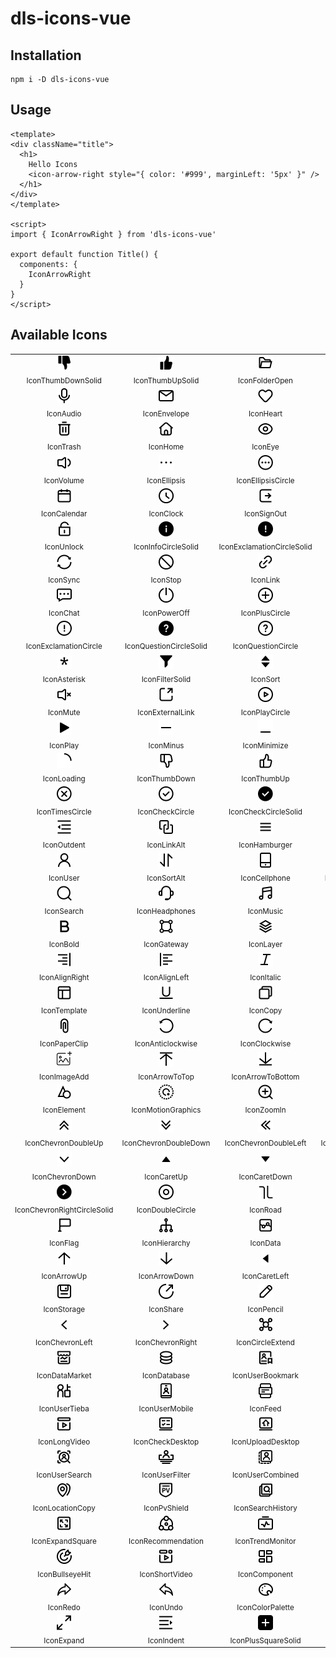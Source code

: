 # dls-icons-vue

## Installation

```shell
npm i -D dls-icons-vue
```

## Usage

```vue
<template>
<div className="title">
  <h1>
    Hello Icons
    <icon-arrow-right style="{ color: '#999', marginLeft: '5px' }" />
  </h1>
</div>
</template>

<script>
import { IconArrowRight } from 'dls-icons-vue'

export default function Title() {
  components: {
    IconArrowRight
  }
}
</script>
```

## Available Icons

<table><tbody><tr><td align="center"><img src="../../svg/thumb-down-solid.svg" height="24"/><br/><sub>IconThumbDownSolid</sub></td><td align="center"><img src="../../svg/thumb-up-solid.svg" height="24"/><br/><sub>IconThumbUpSolid</sub></td><td align="center"><img src="../../svg/folder-open.svg" height="24"/><br/><sub>IconFolderOpen</sub></td><td align="center"><img src="../../svg/folder.svg" height="24"/><br/><sub>IconFolder</sub></td><td align="center"><img src="../../svg/bullseye.svg" height="24"/><br/><sub>IconBullseye</sub></td></tr><tr><td align="center"><img src="../../svg/audio.svg" height="24"/><br/><sub>IconAudio</sub></td><td align="center"><img src="../../svg/envelope.svg" height="24"/><br/><sub>IconEnvelope</sub></td><td align="center"><img src="../../svg/heart.svg" height="24"/><br/><sub>IconHeart</sub></td><td align="center"><img src="../../svg/location.svg" height="24"/><br/><sub>IconLocation</sub></td><td align="center"><img src="../../svg/image.svg" height="24"/><br/><sub>IconImage</sub></td></tr><tr><td align="center"><img src="../../svg/trash.svg" height="24"/><br/><sub>IconTrash</sub></td><td align="center"><img src="../../svg/home.svg" height="24"/><br/><sub>IconHome</sub></td><td align="center"><img src="../../svg/eye.svg" height="24"/><br/><sub>IconEye</sub></td><td align="center"><img src="../../svg/lock.svg" height="24"/><br/><sub>IconLock</sub></td><td align="center"><img src="../../svg/file.svg" height="24"/><br/><sub>IconFile</sub></td></tr><tr><td align="center"><img src="../../svg/volume.svg" height="24"/><br/><sub>IconVolume</sub></td><td align="center"><img src="../../svg/ellipsis.svg" height="24"/><br/><sub>IconEllipsis</sub></td><td align="center"><img src="../../svg/ellipsis-circle.svg" height="24"/><br/><sub>IconEllipsisCircle</sub></td><td align="center"><img src="../../svg/desktop.svg" height="24"/><br/><sub>IconDesktop</sub></td><td align="center"><img src="../../svg/camera.svg" height="24"/><br/><sub>IconCamera</sub></td></tr><tr><td align="center"><img src="../../svg/calendar.svg" height="24"/><br/><sub>IconCalendar</sub></td><td align="center"><img src="../../svg/clock.svg" height="24"/><br/><sub>IconClock</sub></td><td align="center"><img src="../../svg/sign-out.svg" height="24"/><br/><sub>IconSignOut</sub></td><td align="center"><img src="../../svg/eye-slash.svg" height="24"/><br/><sub>IconEyeSlash</sub></td><td align="center"><img src="../../svg/menu.svg" height="24"/><br/><sub>IconMenu</sub></td></tr><tr><td align="center"><img src="../../svg/unlock.svg" height="24"/><br/><sub>IconUnlock</sub></td><td align="center"><img src="../../svg/info-circle-solid.svg" height="24"/><br/><sub>IconInfoCircleSolid</sub></td><td align="center"><img src="../../svg/exclamation-circle-solid.svg" height="24"/><br/><sub>IconExclamationCircleSolid</sub></td><td align="center"><img src="../../svg/info-circle.svg" height="24"/><br/><sub>IconInfoCircle</sub></td><td align="center"><img src="../../svg/settings.svg" height="24"/><br/><sub>IconSettings</sub></td></tr><tr><td align="center"><img src="../../svg/sync.svg" height="24"/><br/><sub>IconSync</sub></td><td align="center"><img src="../../svg/stop.svg" height="24"/><br/><sub>IconStop</sub></td><td align="center"><img src="../../svg/link.svg" height="24"/><br/><sub>IconLink</sub></td><td align="center"><img src="../../svg/scan.svg" height="24"/><br/><sub>IconScan</sub></td><td align="center"><img src="../../svg/heart-cancel.svg" height="24"/><br/><sub>IconHeartCancel</sub></td></tr><tr><td align="center"><img src="../../svg/chat.svg" height="24"/><br/><sub>IconChat</sub></td><td align="center"><img src="../../svg/power-off.svg" height="24"/><br/><sub>IconPowerOff</sub></td><td align="center"><img src="../../svg/plus-circle.svg" height="24"/><br/><sub>IconPlusCircle</sub></td><td align="center"><img src="../../svg/minus-circle.svg" height="24"/><br/><sub>IconMinusCircle</sub></td><td align="center"><img src="../../svg/cny-circle.svg" height="24"/><br/><sub>IconCnyCircle</sub></td></tr><tr><td align="center"><img src="../../svg/exclamation-circle.svg" height="24"/><br/><sub>IconExclamationCircle</sub></td><td align="center"><img src="../../svg/question-circle-solid.svg" height="24"/><br/><sub>IconQuestionCircleSolid</sub></td><td align="center"><img src="../../svg/question-circle.svg" height="24"/><br/><sub>IconQuestionCircle</sub></td><td align="center"><img src="../../svg/download.svg" height="24"/><br/><sub>IconDownload</sub></td><td align="center"><img src="../../svg/check.svg" height="24"/><br/><sub>IconCheck</sub></td></tr><tr><td align="center"><img src="../../svg/asterisk.svg" height="24"/><br/><sub>IconAsterisk</sub></td><td align="center"><img src="../../svg/filter-solid.svg" height="24"/><br/><sub>IconFilterSolid</sub></td><td align="center"><img src="../../svg/sort.svg" height="24"/><br/><sub>IconSort</sub></td><td align="center"><img src="../../svg/star.svg" height="24"/><br/><sub>IconStar</sub></td><td align="center"><img src="../../svg/star-solid.svg" height="24"/><br/><sub>IconStarSolid</sub></td></tr><tr><td align="center"><img src="../../svg/mute.svg" height="24"/><br/><sub>IconMute</sub></td><td align="center"><img src="../../svg/external-link.svg" height="24"/><br/><sub>IconExternalLink</sub></td><td align="center"><img src="../../svg/play-circle.svg" height="24"/><br/><sub>IconPlayCircle</sub></td><td align="center"><img src="../../svg/pause-circle.svg" height="24"/><br/><sub>IconPauseCircle</sub></td><td align="center"><img src="../../svg/pause.svg" height="24"/><br/><sub>IconPause</sub></td></tr><tr><td align="center"><img src="../../svg/play.svg" height="24"/><br/><sub>IconPlay</sub></td><td align="center"><img src="../../svg/minus.svg" height="24"/><br/><sub>IconMinus</sub></td><td align="center"><img src="../../svg/minimize.svg" height="24"/><br/><sub>IconMinimize</sub></td><td align="center"><img src="../../svg/plus.svg" height="24"/><br/><sub>IconPlus</sub></td><td align="center"><img src="../../svg/times.svg" height="24"/><br/><sub>IconTimes</sub></td></tr><tr><td align="center"><img src="../../svg/loading.svg" height="24"/><br/><sub>IconLoading</sub></td><td align="center"><img src="../../svg/thumb-down.svg" height="24"/><br/><sub>IconThumbDown</sub></td><td align="center"><img src="../../svg/thumb-up.svg" height="24"/><br/><sub>IconThumbUp</sub></td><td align="center"><img src="../../svg/tag.svg" height="24"/><br/><sub>IconTag</sub></td><td align="center"><img src="../../svg/times-circle-solid.svg" height="24"/><br/><sub>IconTimesCircleSolid</sub></td></tr><tr><td align="center"><img src="../../svg/times-circle.svg" height="24"/><br/><sub>IconTimesCircle</sub></td><td align="center"><img src="../../svg/check-circle.svg" height="24"/><br/><sub>IconCheckCircle</sub></td><td align="center"><img src="../../svg/check-circle-solid.svg" height="24"/><br/><sub>IconCheckCircleSolid</sub></td><td align="center"><img src="../../svg/user-circle.svg" height="24"/><br/><sub>IconUserCircle</sub></td><td align="center"><img src="../../svg/filter.svg" height="24"/><br/><sub>IconFilter</sub></td></tr><tr><td align="center"><img src="../../svg/outdent.svg" height="24"/><br/><sub>IconOutdent</sub></td><td align="center"><img src="../../svg/link-alt.svg" height="24"/><br/><sub>IconLinkAlt</sub></td><td align="center"><img src="../../svg/hamburger.svg" height="24"/><br/><sub>IconHamburger</sub></td><td align="center"><img src="../../svg/file-add.svg" height="24"/><br/><sub>IconFileAdd</sub></td><td align="center"><img src="../../svg/upload.svg" height="24"/><br/><sub>IconUpload</sub></td></tr><tr><td align="center"><img src="../../svg/user.svg" height="24"/><br/><sub>IconUser</sub></td><td align="center"><img src="../../svg/sort-alt.svg" height="24"/><br/><sub>IconSortAlt</sub></td><td align="center"><img src="../../svg/cellphone.svg" height="24"/><br/><sub>IconCellphone</sub></td><td align="center"><img src="../../svg/check-square-solid.svg" height="24"/><br/><sub>IconCheckSquareSolid</sub></td><td align="center"><img src="../../svg/check-square.svg" height="24"/><br/><sub>IconCheckSquare</sub></td></tr><tr><td align="center"><img src="../../svg/search.svg" height="24"/><br/><sub>IconSearch</sub></td><td align="center"><img src="../../svg/headphones.svg" height="24"/><br/><sub>IconHeadphones</sub></td><td align="center"><img src="../../svg/music.svg" height="24"/><br/><sub>IconMusic</sub></td><td align="center"><img src="../../svg/crop.svg" height="24"/><br/><sub>IconCrop</sub></td><td align="center"><img src="../../svg/edit.svg" height="24"/><br/><sub>IconEdit</sub></td></tr><tr><td align="center"><img src="../../svg/bold.svg" height="24"/><br/><sub>IconBold</sub></td><td align="center"><img src="../../svg/gateway.svg" height="24"/><br/><sub>IconGateway</sub></td><td align="center"><img src="../../svg/layer.svg" height="24"/><br/><sub>IconLayer</sub></td><td align="center"><img src="../../svg/text-square.svg" height="24"/><br/><sub>IconTextSquare</sub></td><td align="center"><img src="../../svg/align-center.svg" height="24"/><br/><sub>IconAlignCenter</sub></td></tr><tr><td align="center"><img src="../../svg/align-right.svg" height="24"/><br/><sub>IconAlignRight</sub></td><td align="center"><img src="../../svg/align-left.svg" height="24"/><br/><sub>IconAlignLeft</sub></td><td align="center"><img src="../../svg/italic.svg" height="24"/><br/><sub>IconItalic</sub></td><td align="center"><img src="../../svg/strikethrough.svg" height="24"/><br/><sub>IconStrikethrough</sub></td><td align="center"><img src="../../svg/intelligence.svg" height="24"/><br/><sub>IconIntelligence</sub></td></tr><tr><td align="center"><img src="../../svg/template.svg" height="24"/><br/><sub>IconTemplate</sub></td><td align="center"><img src="../../svg/underline.svg" height="24"/><br/><sub>IconUnderline</sub></td><td align="center"><img src="../../svg/copy.svg" height="24"/><br/><sub>IconCopy</sub></td><td align="center"><img src="../../svg/cut.svg" height="24"/><br/><sub>IconCut</sub></td><td align="center"><img src="../../svg/video.svg" height="24"/><br/><sub>IconVideo</sub></td></tr><tr><td align="center"><img src="../../svg/paper-clip.svg" height="24"/><br/><sub>IconPaperClip</sub></td><td align="center"><img src="../../svg/anticlockwise.svg" height="24"/><br/><sub>IconAnticlockwise</sub></td><td align="center"><img src="../../svg/clockwise.svg" height="24"/><br/><sub>IconClockwise</sub></td><td align="center"><img src="../../svg/file-edit.svg" height="24"/><br/><sub>IconFileEdit</sub></td><td align="center"><img src="../../svg/video-add.svg" height="24"/><br/><sub>IconVideoAdd</sub></td></tr><tr><td align="center"><img src="../../svg/image-add.svg" height="24"/><br/><sub>IconImageAdd</sub></td><td align="center"><img src="../../svg/arrow-to-top.svg" height="24"/><br/><sub>IconArrowToTop</sub></td><td align="center"><img src="../../svg/arrow-to-bottom.svg" height="24"/><br/><sub>IconArrowToBottom</sub></td><td align="center"><img src="../../svg/zoom-out.svg" height="24"/><br/><sub>IconZoomOut</sub></td><td align="center"><img src="../../svg/background.svg" height="24"/><br/><sub>IconBackground</sub></td></tr><tr><td align="center"><img src="../../svg/element.svg" height="24"/><br/><sub>IconElement</sub></td><td align="center"><img src="../../svg/motion-graphics.svg" height="24"/><br/><sub>IconMotionGraphics</sub></td><td align="center"><img src="../../svg/zoom-in.svg" height="24"/><br/><sub>IconZoomIn</sub></td><td align="center"><img src="../../svg/arrow-right.svg" height="24"/><br/><sub>IconArrowRight</sub></td><td align="center"><img src="../../svg/arrow-left.svg" height="24"/><br/><sub>IconArrowLeft</sub></td></tr><tr><td align="center"><img src="../../svg/chevron-double-up.svg" height="24"/><br/><sub>IconChevronDoubleUp</sub></td><td align="center"><img src="../../svg/chevron-double-down.svg" height="24"/><br/><sub>IconChevronDoubleDown</sub></td><td align="center"><img src="../../svg/chevron-double-left.svg" height="24"/><br/><sub>IconChevronDoubleLeft</sub></td><td align="center"><img src="../../svg/chevron-double-right.svg" height="24"/><br/><sub>IconChevronDoubleRight</sub></td><td align="center"><img src="../../svg/chevron-up.svg" height="24"/><br/><sub>IconChevronUp</sub></td></tr><tr><td align="center"><img src="../../svg/chevron-down.svg" height="24"/><br/><sub>IconChevronDown</sub></td><td align="center"><img src="../../svg/caret-up.svg" height="24"/><br/><sub>IconCaretUp</sub></td><td align="center"><img src="../../svg/caret-down.svg" height="24"/><br/><sub>IconCaretDown</sub></td><td align="center"><img src="../../svg/caret-right.svg" height="24"/><br/><sub>IconCaretRight</sub></td><td align="center"><img src="../../svg/chevron-right-circle.svg" height="24"/><br/><sub>IconChevronRightCircle</sub></td></tr><tr><td align="center"><img src="../../svg/chevron-right-circle-solid.svg" height="24"/><br/><sub>IconChevronRightCircleSolid</sub></td><td align="center"><img src="../../svg/double-circle.svg" height="24"/><br/><sub>IconDoubleCircle</sub></td><td align="center"><img src="../../svg/road.svg" height="24"/><br/><sub>IconRoad</sub></td><td align="center"><img src="../../svg/market.svg" height="24"/><br/><sub>IconMarket</sub></td><td align="center"><img src="../../svg/abstract.svg" height="24"/><br/><sub>IconAbstract</sub></td></tr><tr><td align="center"><img src="../../svg/flag.svg" height="24"/><br/><sub>IconFlag</sub></td><td align="center"><img src="../../svg/hierarchy.svg" height="24"/><br/><sub>IconHierarchy</sub></td><td align="center"><img src="../../svg/data.svg" height="24"/><br/><sub>IconData</sub></td><td align="center"><img src="../../svg/line-chart.svg" height="24"/><br/><sub>IconLineChart</sub></td><td align="center"><img src="../../svg/bar-chart.svg" height="24"/><br/><sub>IconBarChart</sub></td></tr><tr><td align="center"><img src="../../svg/arrow-up.svg" height="24"/><br/><sub>IconArrowUp</sub></td><td align="center"><img src="../../svg/arrow-down.svg" height="24"/><br/><sub>IconArrowDown</sub></td><td align="center"><img src="../../svg/caret-left.svg" height="24"/><br/><sub>IconCaretLeft</sub></td><td align="center"><img src="../../svg/heart-solid.svg" height="24"/><br/><sub>IconHeartSolid</sub></td><td align="center"><img src="../../svg/plus-square.svg" height="24"/><br/><sub>IconPlusSquare</sub></td></tr><tr><td align="center"><img src="../../svg/storage.svg" height="24"/><br/><sub>IconStorage</sub></td><td align="center"><img src="../../svg/share.svg" height="24"/><br/><sub>IconShare</sub></td><td align="center"><img src="../../svg/pencil.svg" height="24"/><br/><sub>IconPencil</sub></td><td align="center"><img src="../../svg/sort-desc.svg" height="24"/><br/><sub>IconSortDesc</sub></td><td align="center"><img src="../../svg/sort-asc.svg" height="24"/><br/><sub>IconSortAsc</sub></td></tr><tr><td align="center"><img src="../../svg/chevron-left.svg" height="24"/><br/><sub>IconChevronLeft</sub></td><td align="center"><img src="../../svg/chevron-right.svg" height="24"/><br/><sub>IconChevronRight</sub></td><td align="center"><img src="../../svg/circle-extend.svg" height="24"/><br/><sub>IconCircleExtend</sub></td><td align="center"><img src="../../svg/book.svg" height="24"/><br/><sub>IconBook</sub></td><td align="center"><img src="../../svg/user-sync.svg" height="24"/><br/><sub>IconUserSync</sub></td></tr><tr><td align="center"><img src="../../svg/data-market.svg" height="24"/><br/><sub>IconDataMarket</sub></td><td align="center"><img src="../../svg/database.svg" height="24"/><br/><sub>IconDatabase</sub></td><td align="center"><img src="../../svg/user-bookmark.svg" height="24"/><br/><sub>IconUserBookmark</sub></td><td align="center"><img src="../../svg/bar-chart-alt.svg" height="24"/><br/><sub>IconBarChartAlt</sub></td><td align="center"><img src="../../svg/square-rotation.svg" height="24"/><br/><sub>IconSquareRotation</sub></td></tr><tr><td align="center"><img src="../../svg/user-tieba.svg" height="24"/><br/><sub>IconUserTieba</sub></td><td align="center"><img src="../../svg/user-mobile.svg" height="24"/><br/><sub>IconUserMobile</sub></td><td align="center"><img src="../../svg/feed.svg" height="24"/><br/><sub>IconFeed</sub></td><td align="center"><img src="../../svg/compass.svg" height="24"/><br/><sub>IconCompass</sub></td><td align="center"><img src="../../svg/mobile-app.svg" height="24"/><br/><sub>IconMobileApp</sub></td></tr><tr><td align="center"><img src="../../svg/long-video.svg" height="24"/><br/><sub>IconLongVideo</sub></td><td align="center"><img src="../../svg/check-desktop.svg" height="24"/><br/><sub>IconCheckDesktop</sub></td><td align="center"><img src="../../svg/upload-desktop.svg" height="24"/><br/><sub>IconUploadDesktop</sub></td><td align="center"><img src="../../svg/user-label.svg" height="24"/><br/><sub>IconUserLabel</sub></td><td align="center"><img src="../../svg/search-desktop.svg" height="24"/><br/><sub>IconSearchDesktop</sub></td></tr><tr><td align="center"><img src="../../svg/user-search.svg" height="24"/><br/><sub>IconUserSearch</sub></td><td align="center"><img src="../../svg/user-filter.svg" height="24"/><br/><sub>IconUserFilter</sub></td><td align="center"><img src="../../svg/user-combined.svg" height="24"/><br/><sub>IconUserCombined</sub></td><td align="center"><img src="../../svg/user-intersection.svg" height="24"/><br/><sub>IconUserIntersection</sub></td><td align="center"><img src="../../svg/outstanding.svg" height="24"/><br/><sub>IconOutstanding</sub></td></tr><tr><td align="center"><img src="../../svg/location-copy.svg" height="24"/><br/><sub>IconLocationCopy</sub></td><td align="center"><img src="../../svg/pv-shield.svg" height="24"/><br/><sub>IconPvShield</sub></td><td align="center"><img src="../../svg/search-history.svg" height="24"/><br/><sub>IconSearchHistory</sub></td><td align="center"><img src="../../svg/trend-desktop.svg" height="24"/><br/><sub>IconTrendDesktop</sub></td><td align="center"><img src="../../svg/books-bookmark.svg" height="24"/><br/><sub>IconBooksBookmark</sub></td></tr><tr><td align="center"><img src="../../svg/expand-square.svg" height="24"/><br/><sub>IconExpandSquare</sub></td><td align="center"><img src="../../svg/recommendation.svg" height="24"/><br/><sub>IconRecommendation</sub></td><td align="center"><img src="../../svg/trend-monitor.svg" height="24"/><br/><sub>IconTrendMonitor</sub></td><td align="center"><img src="../../svg/eye-bright.svg" height="24"/><br/><sub>IconEyeBright</sub></td><td align="center"><img src="../../svg/whirlpool.svg" height="24"/><br/><sub>IconWhirlpool</sub></td></tr><tr><td align="center"><img src="../../svg/bullseye-hit.svg" height="24"/><br/><sub>IconBullseyeHit</sub></td><td align="center"><img src="../../svg/short-video.svg" height="24"/><br/><sub>IconShortVideo</sub></td><td align="center"><img src="../../svg/component.svg" height="24"/><br/><sub>IconComponent</sub></td><td align="center"><img src="../../svg/puzzle-piece.svg" height="24"/><br/><sub>IconPuzzlePiece</sub></td><td align="center"><img src="../../svg/attribute.svg" height="24"/><br/><sub>IconAttribute</sub></td></tr><tr><td align="center"><img src="../../svg/redo.svg" height="24"/><br/><sub>IconRedo</sub></td><td align="center"><img src="../../svg/undo.svg" height="24"/><br/><sub>IconUndo</sub></td><td align="center"><img src="../../svg/color-palette.svg" height="24"/><br/><sub>IconColorPalette</sub></td><td align="center"><img src="../../svg/one-to-one.svg" height="24"/><br/><sub>IconOneToOne</sub></td><td align="center"><img src="../../svg/shrink.svg" height="24"/><br/><sub>IconShrink</sub></td></tr><tr><td align="center"><img src="../../svg/expand.svg" height="24"/><br/><sub>IconExpand</sub></td><td align="center"><img src="../../svg/indent.svg" height="24"/><br/><sub>IconIndent</sub></td><td align="center"><img src="../../svg/plus-square-solid.svg" height="24"/><br/><sub>IconPlusSquareSolid</sub></td><td align="center"><img src="../../svg/report.svg" height="24"/><br/><sub>IconReport</sub></td><td align="center"><img src="../../svg/report-check.svg" height="24"/><br/><sub>IconReportCheck</sub></td></tr></tbody></table>
